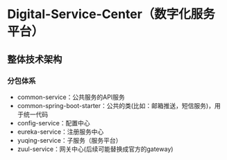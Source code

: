 # Digital-Service-Center（数字化服务平台）
## 整体技术架构
### 分包体系
- common-service：公共服务的API服务
- common-spring-boot-starter：公共的类(比如：邮箱推送，短信服务)，用于统一代码
- config-service：配置中心
- eureka-service：注册服务中心
- yuqing-service：子服务（服务平台）
- zuul-service：网关中心(后续可能替换成官方的gateway)
